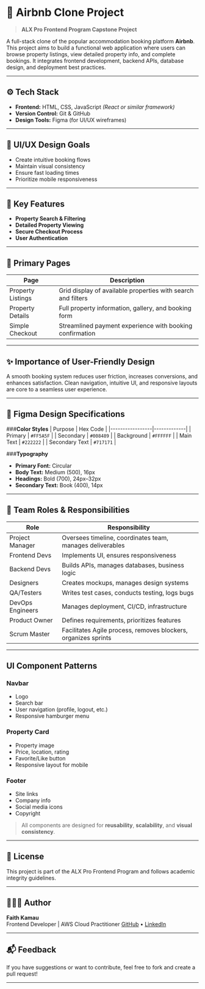 # 🏡 Airbnb Clone Project

> **ALX Pro Frontend Program Capstone Project**

A full-stack clone of the popular accommodation booking platform **Airbnb**. This project aims to build a functional web application where users can browse property listings, view detailed property info, and complete bookings. It integrates frontend development, backend APIs, database design, and deployment best practices.

---

## ⚙️ Tech Stack

- **Frontend:** HTML, CSS, JavaScript *(React or similar framework)*
- **Version Control:** Git & GitHub
- **Design Tools:** Figma (for UI/UX wireframes)

---

## 🎯 UI/UX Design Goals

- Create intuitive booking flows
- Maintain visual consistency
- Ensure fast loading times
- Prioritize mobile responsiveness

---

## 🚀 Key Features

- **Property Search & Filtering**
- **Detailed Property Viewing**
- **Secure Checkout Process**
- **User Authentication**

---

## 🧩 Primary Pages

| Page                  | Description                                                              |
|-----------------------|--------------------------------------------------------------------------|
| Property Listings   | Grid display of available properties with search and filters               |
| Property Details    | Full property information, gallery, and booking form                       |
| Simple Checkout     | Streamlined payment experience with booking confirmation                   |

---

## ✨ Importance of User-Friendly Design

A smooth booking system reduces user friction, increases conversions, and enhances satisfaction. Clean navigation, intuitive UI, and responsive layouts are core to a seamless user experience.

---

## 🎨 Figma Design Specifications

###**Color Styles**
| Purpose         | Hex Code    |
|-----------------|-------------|
| Primary         | `#FF5A5F`   |
| Secondary       | `#008489`   |
| Background      | `#FFFFFF`   |
| Main Text       | `#222222`   |
| Secondary Text  | `#717171`   |

###**Typography**
- **Primary Font:** Circular
- **Body Text:** Medium (500), 16px
- **Headings:** Bold (700), 24px–32px
- **Secondary Text:** Book (400), 14px

---

## 👥 Team Roles & Responsibilities

| Role               | Responsibility                                                       |
|--------------------|----------------------------------------------------------------------|
| Project Manager  | Oversees timeline, coordinates team, manages deliverables              |
| Frontend Devs    | Implements UI, ensures responsiveness                                  |
| Backend Devs     | Builds APIs, manages databases, business logic                         |
| Designers        | Creates mockups, manages design systems                                |
| QA/Testers       | Writes test cases, conducts testing, logs bugs                         |
| DevOps Engineers | Manages deployment, CI/CD, infrastructure                              |
| Product Owner    | Defines requirements, prioritizes features                             |
| Scrum Master     | Facilitates Agile process, removes blockers, organizes sprints         |

---

## UI Component Patterns

### **Navbar**
- Logo
- Search bar
- User navigation (profile, logout, etc.)
- Responsive hamburger menu

### **Property Card**
- Property image
- Price, location, rating
- Favorite/Like button
- Responsive layout for mobile

### **Footer**
- Site links
- Company info
- Social media icons
- Copyright

> All components are designed for **reusability**, **scalability**, and **visual consistency**.

---

## 📌 License

This project is part of the ALX Pro Frontend Program and follows academic integrity guidelines.

---

## 🙋🏽‍♀️ Author

**Faith Kamau**  
Frontend Developer  | AWS Cloud Practitioner
[GitHub](https://github.com/kamau552) • [LinkedIn](https://www.linkedin.com/in/nkamau/)

---

## 📬 Feedback

If you have suggestions or want to contribute, feel free to fork and create a pull request!

---


